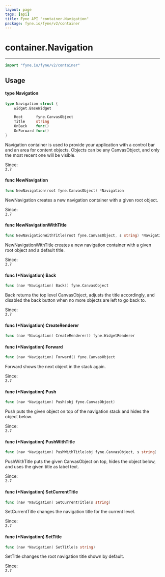 ```yaml
---
layout: page
tags: [api]
title: Fyne API "container.Navigation"
package: fyne.io/fyne/v2/container
---
```


# container.Navigation
---
```go
import "fyne.io/fyne/v2/container"
```

## Usage

#### type Navigation

```go
type Navigation struct {
	widget.BaseWidget

	Root      fyne.CanvasObject
	Title     string
	OnBack    func()
	OnForward func()
}
```

Navigation container is used to provide your application with a control bar and an area for content objects. Objects can be any CanvasObject, and only the most recent one will be visible.


<div class="since">Since: <code>
2.7</code></div>

#### func  NewNavigation

```go
func NewNavigation(root fyne.CanvasObject) *Navigation
```
NewNavigation creates a new navigation container with a given root object.


<div class="since">Since: <code>
2.7</code></div>

#### func  NewNavigationWithTitle

```go
func NewNavigationWithTitle(root fyne.CanvasObject, s string) *Navigation
```
NewNavigationWithTitle creates a new navigation container with a given root object and a default title.


<div class="since">Since: <code>
2.7</code></div>

#### func (*Navigation) Back

```go
func (nav *Navigation) Back() fyne.CanvasObject
```
Back returns the top level CanvasObject, adjusts the title accordingly, and disabled the back button when no more objects are left to go back to.


<div class="since">Since: <code>
2.7</code></div>

#### func (*Navigation) CreateRenderer

```go
func (nav *Navigation) CreateRenderer() fyne.WidgetRenderer
```

#### func (*Navigation) Forward

```go
func (nav *Navigation) Forward() fyne.CanvasObject
```
Forward shows the next object in the stack again.


<div class="since">Since: <code>
2.7</code></div>

#### func (*Navigation) Push

```go
func (nav *Navigation) Push(obj fyne.CanvasObject)
```
Push puts the given object on top of the navigation stack and hides the object below.


<div class="since">Since: <code>
2.7</code></div>

#### func (*Navigation) PushWithTitle

```go
func (nav *Navigation) PushWithTitle(obj fyne.CanvasObject, s string)
```
PushWithTitle puts the given CanvasObject on top, hides the object below, and uses the given title as label text.


<div class="since">Since: <code>
2.7</code></div>

#### func (*Navigation) SetCurrentTitle

```go
func (nav *Navigation) SetCurrentTitle(s string)
```
SetCurrentTitle changes the navigation title for the current level.


<div class="since">Since: <code>
2.7</code></div>

#### func (*Navigation) SetTitle

```go
func (nav *Navigation) SetTitle(s string)
```
SetTitle changes the root navigation title shown by default.


<div class="since">Since: <code>
2.7</code></div>
